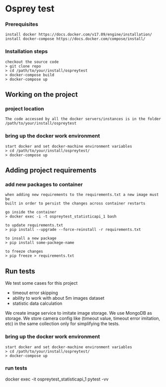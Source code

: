 # Osprey test
        

### Prerequisites
    install docker https://docs.docker.com/v17.09/engine/installation/
    install docker-compose https://docs.docker.com/compose/install/

### Installation steps
    checkout the source code
    > git clone repo
    > cd /path/to/your/install/ospreytest
    > docker-compose build
    > docker-compose up

## Working on the project

### project location
    The code accessed by all the docker servers/instances is in the folder
    /path/to/your/install/ospreytest

### bring up the docker work environment
    start docker and set docker-machine environment variables
    > cd /path/to/your/install/ospreytest/
    > docker-compose up

## Adding project requirements

### add new packages to container
    when adding new requirements to the requirements.txt a new image must be
    built in order to persist the changes across container restarts

    go inside the container
    > docker exec -i -t ospreytest_statisticapi_1 bash

    to update requirements.txt
    > pip install --upgrade --force-reinstall -r requirements.txt

    to insall a new package
    > pip install some-packege-name

    to freeze changes
    > pip freeze > requirements.txt
    
## Run tests
   We test some cases for this project
   - timeout error skipping
   - ability to work with about 5m images dataset
   - statistic data calculation
   
   We create image service to imitate image storage. 
   We use MongoDB as storage.
   We store camera config like (timeout value, timeout error imitation, etc) 
   in the same collection only for simplifying the tests.
   
   
### bring up the docker work environment
    start docker and set docker-machine environment variables
    > cd /path/to/your/install/ospreytest/
    > docker-compose up

### run tests
   docker exec -it ospreytest_statisticapi_1 pytest -vv
   





